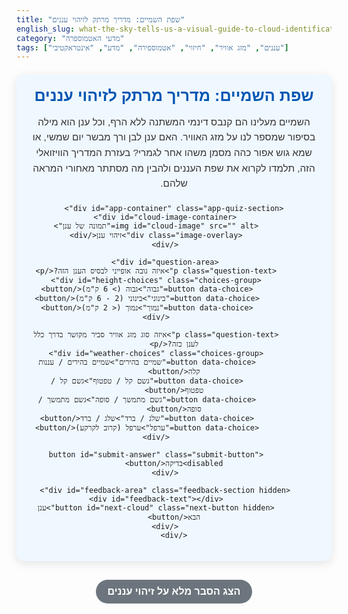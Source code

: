 ```yaml
---
title: "שפת השמיים: מדריך מרתק לזיהוי עננים"
english_slug: what-the-sky-tells-us-a-visual-guide-to-cloud-identification
category: "מדעי האטמוספרה"
tags: ["עננים", "מזג אוויר", "חיזוי", "אטמוספירה", "מדע", "אינטראקטיבי"]
---
```

<div class="interactive-container">
    <h1>שפת השמיים: מדריך מרתק לזיהוי עננים</h1>
    <p>השמיים מעלינו הם קנבס דינמי המשתנה ללא הרף, וכל ענן הוא מילה בסיפור שמספר לנו על מזג האוויר. האם ענן לבן ורך מבשר יום שמשי, או שמא גוש אפור כהה מסמן משהו אחר לגמרי? בעזרת המדריך הוויזואלי הזה, תלמדו לקרוא את שפת העננים ולהבין מה מסתתר מאחורי המראה שלהם.</p>

    <div id="app-container" class="app-quiz-section">
        <div id="cloud-image-container">
            <img id="cloud-image" src="" alt="תמונה של ענן">
            <div class="image-overlay">זיהוי ענן</div>
        </div>

        <div id="question-area">
            <p class="question-text">איזה גובה אופייני לבסיס הענן הזה?</p>
            <div id="height-choices" class="choices-group">
                <button data-choice="גבוה">גבוה (> 6 ק"מ)</button>
                <button data-choice="בינוני">בינוני (2 - 6 ק"מ)</button>
                <button data-choice="נמוך">נמוך (< 2 ק"מ)</button>
            </div>

            <p class="question-text">איזה סוג מזג אוויר סביר מקושר בדרך כלל לענן כזה?</p>
            <div id="weather-choices" class="choices-group">
                <button data-choice="שמיים בהירים">שמיים בהירים / עננות קלה</button>
                <button data-choice="גשם קל / טפטוף">גשם קל / טפטוף</button>
                <button data-choice="גשם מתמשך / סופה">גשם מתמשך / סופה</button>
                <button data-choice="שלג / ברד">שלג / ברד</button>
                <button data-choice="ערפל">ערפל (קרוב לקרקע)</button>
            </div>
            
            <button id="submit-answer" class="submit-button" disabled>בדיקה</button>
        </div>

        <div id="feedback-area" class="feedback-section hidden">
            <div id="feedback-text"></div>
            <button id="next-cloud" class="next-button hidden">ענן הבא</button>
        </div>
    </div>
</div>

<style>
    /* כללי */
    .interactive-container {
        direction: rtl;
        font-family: 'Heebo', sans-serif; /* שימוש בפונט מודרני יותר אם זמין */
        max-width: 700px;
        margin: 20px auto;
        padding: 20px;
        background-color: #f0f8ff; /* אקווה בהיר */
        border-radius: 12px;
        box-shadow: 0 4px 15px rgba(0, 0, 0, 0.1);
        text-align: center;
        overflow: hidden; /* לוודא ששום דבר לא יוצא מגבולות הקונטיינר */
        position: relative;
    }

     .interactive-container h1 {
        color: #0056b3; /* כחול כהה יותר */
        margin-top: 0;
        margin-bottom: 15px;
        font-size: 1.8em;
        font-weight: bold;
    }

    .interactive-container p {
        color: #333;
        margin-bottom: 20px;
        line-height: 1.6;
        font-size: 1.1em;
    }

    /* אזור האפליקציה (חידון) */
    .app-quiz-section {
        background-color: #ffffff; /* רקע לבן לחידון עצמו */
        padding: 20px;
        border-radius: 10px;
        box-shadow: 0 2px 10px rgba(0, 0, 0, 0.08);
        position: relative; /* למיקום האלמנטים הפנימיים */
    }

    #cloud-image-container {
        margin-bottom: 25px;
        position: relative; /* למיקום האוברליי */
        border-radius: 8px;
        overflow: hidden;
        box-shadow: 0 2px 8px rgba(0, 0, 0, 0.1);
    }

    #cloud-image {
        max-width: 100%;
        height: auto;
        display: block; /* למנוע רווח לבן מתחת לתמונה */
        border-radius: 8px;
        transition: transform 0.5s ease-in-out; /* אנימציית זום עדין */
    }

    #cloud-image-container:hover #cloud-image {
         transform: scale(1.03); /* זום קל במעבר עכבר */
    }

    .image-overlay {
        position: absolute;
        top: 0;
        left: 0;
        right: 0;
        bottom: 0;
        background: linear-gradient(to top, rgba(0,0,0,0.5) 0%, rgba(0,0,0,0) 50%); /* הצללה למטה */
        color: white;
        display: flex;
        align-items: flex-end; /* הצמד לכיוון מטה */
        justify-content: flex-start; /* הצמד לימין (בגלל RTL) */
        padding: 15px;
        font-size: 1.2em;
        font-weight: bold;
        opacity: 0; /* התחל כהמוס */
        transition: opacity 0.3s ease; /* אנימציית הופעה */
        pointer-events: none; /* ודא שלא מפריע לקליקים */
         direction: rtl;
    }

     #cloud-image-container:hover .image-overlay {
         opacity: 1; /* הצג במעבר עכבר */
     }


    #question-area p.question-text {
        margin-top: 20px;
        margin-bottom: 15px;
        font-weight: bold;
        color: #0056b3; /* צבע השאלה */
        font-size: 1.1em;
    }

    .choices-group {
        display: flex;
        flex-wrap: wrap;
        justify-content: center;
        margin-bottom: 20px;
        gap: 8px; /* רווח בין הכפתורים */
    }

    #height-choices button,
    #weather-choices button {
        padding: 10px 20px;
        border: 2px solid #007bff;
        border-radius: 25px; /* כפתורים מעוגלים יותר */
        background-color: #e9f5ff; /* כחול בהיר מאוד */
        color: #007bff; /* כחול רגיל */
        cursor: pointer;
        font-size: 1rem;
        transition: background-color 0.3s ease, color 0.3s ease, border-color 0.3s ease, transform 0.1s ease;
        min-width: 120px; /* רוחב מינימלי אחיד */
        text-align: center;
    }

    #height-choices button:hover,
    #weather-choices button:hover:not(.selected) {
        background-color: #cce5ff; /* כחול בהיר יותר במעבר עכבר */
        border-color: #0056b3;
    }

     #height-choices button:active,
     #weather-choices button:active {
         transform: scale(0.98); /* אנימציית לחיצה */
     }
    
    #height-choices button.selected,
    #weather-choices button.selected {
        background-color: #007bff; /* כחול מלא */
        color: white;
        border-color: #0056b3; /* כחול כהה יותר */
        box-shadow: 0 2px 5px rgba(0, 123, 255, 0.3); /* צל לכפתור הנבחר */
    }

    .submit-button {
        display: block;
        width: 60%; /* רחב יותר */
        max-width: 250px;
        margin: 30px auto 10px auto;
        padding: 12px 20px; /* פדינג גדול יותר */
        background-color: #28a745; /* ירוק */
        color: white;
        border: none;
        border-radius: 25px; /* כפתור מעוגל */
        font-size: 1.2rem;
        cursor: pointer;
        transition: background-color 0.3s ease, opacity 0.3s ease, transform 0.1s ease;
        font-weight: bold;
        box-shadow: 0 4px 10px rgba(40, 167, 69, 0.3); /* צל לכפתור */
    }
     .submit-button:disabled {
        background-color: #cccccc; /* אפור כשהוא לא פעיל */
        cursor: not-allowed;
        opacity: 0.7; /* שקיפות קלה */
        box-shadow: none;
    }

    .submit-button:hover:not(:disabled) {
        background-color: #218838; /* ירוק כהה יותר במעבר עכבר */
        box-shadow: 0 4px 12px rgba(33, 136, 56, 0.4);
    }

     .submit-button:active:not(:disabled) {
         transform: scale(0.98);
     }
    
    /* אזור פידבק */
    .feedback-section {
        margin-top: 25px;
        padding: 20px;
        border-top: 1px solid #eee;
        text-align: right;
        background-color: #fff; /* רקע לבן */
        border-radius: 8px;
        box-shadow: 0 2px 8px rgba(0, 0, 0, 0.05);
        transition: opacity 0.5s ease-in-out, max-height 0.7s ease-in-out; /* אנימציה להופעה */
        overflow: hidden; /* חתוך תוכן בזמן אנימציה */
        max-height: 0; /* התחל מוסתר */
        opacity: 0; /* התחל שקוף */
        padding-top: 0;
        padding-bottom: 0;
    }

     .feedback-section:not(.hidden) {
         max-height: 500px; /* גובה מקסימלי כשגלוי */
         opacity: 1; /* גלוי לחלוטין */
         padding-top: 20px;
         padding-bottom: 20px;
         margin-top: 20px; /* רווח עליון כשגלוי */
     }


    #feedback-text p {
        margin: 0 0 12px 0;
        line-height: 1.7;
        font-size: 1em;
        color: #444; /* צבע טקסט כללי לפידבק */
    }
    
    #feedback-text .correct {
        color: #28a745; /* ירוק */
        font-weight: bold;
    }
    
    #feedback-text .incorrect {
        color: #dc3545; /* אדום */
        font-weight: bold;
    }

     #feedback-text strong { /* הדגשת סוג הענן המדויק */
         color: #0056b3;
     }


    .hidden {
        display: none; /* אל תציג כלל, לא רק שקוף/קטן */
    }
    
    .next-button {
        display: block;
        width: 180px;
        margin: 20px auto 0 auto;
        padding: 10px 15px;
        background-color: #007bff; /* כחול */
        color: white;
        border: none;
        border-radius: 25px;
        font-size: 1.1rem;
        cursor: pointer;
        transition: background-color 0.3s ease, transform 0.1s ease;
        font-weight: bold;
    }
    
    .next-button:hover {
        background-color: #0056b3; /* כחול כהה יותר */
    }

     .next-button:active {
         transform: scale(0.98);
     }

    /* הסבר כללי */
    #show-explanation {
        display: block;
        width: 250px; /* רוחב קבוע */
        margin: 30px auto 15px auto;
        padding: 10px 15px;
        background-color: #6c757d; /* אפור */
        color: white;
        border: none;
        border-radius: 25px;
        font-size: 1rem;
        cursor: pointer;
        transition: background-color 0.3s ease, transform 0.1s ease;
        font-weight: bold;
    }
    
    #show-explanation:hover {
        background-color: #5a6268; /* אפור כהה יותר */
    }

     #show-explanation:active {
         transform: scale(0.98);
     }


    #explanation-section {
        direction: rtl;
        text-align: right;
        margin-top: 20px;
        padding: 20px;
        border: 1px solid #ccc;
        border-radius: 8px;
        background-color: #f9f9f9; /* רקע בהיר */
        transition: max-height 0.7s ease-in-out, opacity 0.5s ease-in-out; /* אנימציה להופעה */
        overflow: hidden; /* חתוך תוכן בזמן אנימציה */
        max-height: 0; /* התחל מוסתר */
        opacity: 0; /* התחל שקוף */
        padding-top: 0;
        padding-bottom: 0;
    }

    #explanation-section:not(.hidden) {
        max-height: 2000px; /* גובה מקסימלי גדול מספיק לכל התוכן */
        opacity: 1; /* גלוי לחלוטין */
        padding-top: 20px;
        padding-bottom: 20px;
        margin-top: 20px; /* רווח עליון כשגלוי */
    }
    
    #explanation-section h2, #explanation-section h3, #explanation-section h4 {
        color: #333;
        margin-top: 20px;
        margin-bottom: 10px;
        font-weight: bold;
    }

     #explanation-section h2 { font-size: 1.5em; color: #0056b3; }
     #explanation-section h3 { font-size: 1.3em; color: #007bff; }
     #explanation-section h4 { font-size: 1.1em; color: #555; }


    #explanation-section p {
        margin-bottom: 15px;
        line-height: 1.7;
        color: #444;
    }
    
    #explanation-section ul {
        margin-bottom: 15px;
        padding-right: 25px; /* פדינג מימין לרשימה */
        list-style: disc; /* סוג התבליט */
        color: #444;
    }
    
    #explanation-section li {
        margin-bottom: 8px;
        line-height: 1.6;
    }

     #explanation-section li strong {
         color: #007bff; /* הדגשת שמות העננים ברשימות */
     }

</style>

<button id="show-explanation">הצג הסבר מלא על זיהוי עננים</button>

<div id="explanation-section" class="hidden">
    <h2>הסבר מלא: מה העננים מספרים לנו?</h2>

    <h3>מבוא: למה חשוב להכיר עננים?</h3>
    <p>עננים אינם רק קישוט לשמיים – הם למעשה אינדיקטורים ויזואליים מרתקים למצב האטמוספירה ממש מעלינו. צורתם, הגובה שבו הם נמצאים והרכבם יכולים לספר לנו סיפור שלם על כמות הלחות באוויר, על מידת היציבות (או חוסר היציבות) שלו, וכפועל יוצא מכך – על מזג האוויר הצפוי בשעות ובימים הקרובים. זיהוי עננים הוא כלי יסודי ומרתק לכל מי שמתעניין במטאורולוגיה, בחיזוי מקומי, או פשוט רוצה להתבונן בשמיים בעיניים מבינות יותר.</p>

    <h3>סיווג עננים עיקרי לפי גובה הבסיס</h3>
    <p>השיטה המקובלת והיעילה ביותר לסווג עננים היא לפי גובה הבסיס שלהם באטמוספירה. הגובה משפיע באופן ישיר על הטמפרטורה שבה נוצרים העננים, וזו משפיעה על הרכבם – האם הם מורכבים מטיפות מים נוזליים, מגבישי קרח, או משניהם. נהוג לחלק את העננים לשלוש קטגוריות גובה עיקריות:</p>

    <h4>עננים גבוהים (High Clouds)</h4>
    <ul>
        <li><strong>שמות נפוצים:</strong> <strong>צירוס</strong> (Cirrus), <strong>צירוסטרטוס</strong> (Cirrostratus), <strong>צירוקומולוס</strong> (Cirrocumulus).</li>
        <li><strong>גובה טיפוסי:</strong> לרוב מעל 6 ק"מ (כ-20,000 רגל) מעל פני הקרקע, באזורים קרים מאוד של האטמוספירה.</li>
        <li><strong>מאפיינים ויזואליים:</strong> עננים אלו נוצרים אך ורק מגבישי קרח ולכן הם לרוב דקים, שקופים למחצה, או בעלי מראה סיבי עדין, לעיתים נראים כמו נוצות, שערות סוס או כתמים קטנים מסודרים בשורות.</li>
        <li><strong>מזג אוויר מקושר:</strong> עננים גבוהים לרוב קשורים למזג אוויר בהיר, אך הופעתם יכולה לעיתים לבשר על שינוי מתקרב, במיוחד אם הם הופכים צפופים יותר. ענני צירוס מצביעים לעיתים על התקרבות של חזית חמה. ענני צירוסטרטוס יכולים ליצור תופעות אופטיות יפות כמו הילה סביב השמש או הירח. עננים אלו אינם מורידים משקעים שמגיעים לקרקע.</li>
    </ul>

    <h4>עננים בינוניים (Mid-level Clouds)</h4>
    <ul>
        <li><strong>שמות נפוצים:</strong> <strong>אלטוקומולוס</strong> (Altocumulus), <strong>אלטוסטרטוס</strong> (Altostratus).</li>
        <li><strong>גובה טיפוסי:</strong> בין 2 ל-6 ק"מ (כ-6,500 עד 20,000 רגל). בגבהים אלו העננים יכולים להיות מורכבים מטיפות מים, גבישי קרח, או שילוב של שניהם, תלוי בטמפרטורה הספציפית.</li>
        <li><strong>מאפיינים ויזואליים:</strong> ענני <strong>אלטוקומולוס</strong> נראים בדרך כלל ככתמים או גושים לבנים עד אפורים, לעיתים קרובות מסודרים בשורות או קבוצות (דמוי "כבשים" או "גלים"). ענני <strong>אלטוסטרטוס</strong> יוצרים שכבה אחידה ורחבה של עננות אפרפרה או כחלחלה, שיכולה לטשטש את השמש או הירח ולהפוך אותם לדיסק בהיר ומטושטש ("שמש או ירח חלבי").</li>
        <li><strong>מזג אוויר מקושר:</strong> עננים בינוניים קשורים לעננות בולטת יותר ומהווים לעיתים קרובות אינדיקציה לשינוי במזג האוויר. אלטוסטרטוס יכול להוריד גשם או שלג קל, אך לרוב הוא אינו כבד או ממושך. אלטוקומולוס בדרך כלל אינו מוריד משקעים, אך יכול להעיד על אי יציבות באטמוספירה.</li>
    </ul>

    <h4>עננים נמוכים (Low Clouds)</h4>
    <ul>
        <li><strong>שמות נפוצים:</strong> <strong>סטרטוס</strong> (Stratus), <strong>סטרטוקומולוס</strong> (Stratocumulus), <strong>נימבוסטרטוס</strong> (Nimbostratus).</li>
        <li><strong>גובה טיפוסי:</strong> מתחת ל-2 ק"מ (כ-6,500 רגל). מורכבים בעיקר מטיפות מים נוזליים (אלא אם הטמפרטורה קרובה לאפס או מתחתיה, ואז יכולים להכיל גם גבישי קרח).</li>
        <li><strong>מאפיינים ויזואליים:</strong> ענני <strong>סטרטוס</strong> הם שכבה אחידה, שטוחה ונמוכה של עננות אפורה, דמוית ערפל שלא הגיע עד לקרקע. ענני <strong>סטרטוקומולוס</strong> נראים כגושים, גלילים או פסים אפורים או לבנבנים המסודרים בשכבה די נמוכה. ענני <strong>נימבוסטרטוס</strong> הם שכבה אפורה, כהה ועבה המכסה את כל השמיים וממנה יורדים משקעים.</li>
        <li><strong>מזג אוויר מקושר:</strong> סטרטוס קשור לעיתים קרובות לטפטוף קל מאוד (מזרעה) או ערפל קל. סטרטוקומולוס בדרך כלל לא מוריד משקעים משמעותיים, אך יכול להתפתח לענני גשם. <strong>נימבוסטרטוס</strong> הוא ענן הגשם הטיפוסי של גשם קל עד בינוני, אך מתמשך לאורך שעות.</li>
    </ul>

    <h3>עננים בעלי התפתחות אנכית משמעותית</h3>
    <p>ישנם גם עננים שלא משתלבים באופן מלא בסיווג לפי גובה הבסיס בלבד, מכיוון שהם מתפתחים לגובה רב מאוד, לעיתים על פני כל שכבות הגובה. ענני <strong>קומולוס</strong> (Cumulus) נוצרים עקב הסעת חום אנכית (קונבקציה).</p>
    <ul>
        <li><strong>קומולוס:</strong> לענני קומולוס יש בסיס נמוך (בדרך כלל מתחת ל-2 ק"מ) ופסגות כיפתיות או "כרוביות" המתנשאות לגובה משתנה. ענני קומולוס קטנים ומבודדים ("קומולוס הומליס") הם סימן מובהק למזג אוויר בהיר ונעים. אם תנאי האטמוספירה יציבים פחות, הם יכולים לגדול ל"קומולוס קונג'סטוס" – עננים גדולים יותר שיכולים להוריד ממטרים קצרים ועזים.</li>
        <li><strong>קומולונימבוס:</strong> אלו הם "מלכי העננים" וענני הסערה המפוארים והמסוכנים ביותר. ענני קומולונימבוס (Cumulonimbus) מתחילים מבסיס נמוך מאוד (לעיתים קרובות פחות מק"מ), אך מתנשאים לגובה רב מאוד, לעיתים עד לשכבות הגבוהות ביותר של האטמוספירה, ואף מגיעים לצורת "סדן" אופיינית בפסגתם כשהם נתקלים בטרופופאוזה. הם קשורים לגשם כבד מאוד, ברד, ברקים, רעמים, רוחות סוערות ואף טורנדו. ראיית קומולונימבוס היא אינדיקציה ברורה לסופה מתקרבת או מתפתחת.</li>
    </ul>

    <h3>סיכום: השמיים כמפה למזג האוויר</h3>
    <p>היכולת לזהות את סוגי העננים העיקריים מאפשרת לנו לקבל תמונת מצב מיידית על מה שקורה באטמוספירה מעלינו ולהסיק מסקנות שימושיות לגבי מזג האוויר הצפוי בסביבתנו הקרובה. שמיים המכוסים בשכבת אלטוסטרטוס אפורה עשויים לבשר גשם קל, בעוד ענני קומולוס יום יפה מבטיחים יום שמשי. ראיית ענן קומולונימבוס אדיר באופק היא קריאת כיוון ברורה לחפש מחסה אם מתפתחת סופה. התבוננות קבועה בשמיים ולמידת שפת העננים היא דרך מרתקת להתחבר לעולם הטבע ולהבין טוב יותר את הכוחות המעצבים את מזג האוויר.</p>
</div>


<script>
    document.addEventListener('DOMContentLoaded', () => {
        const cloudImage = document.getElementById('cloud-image');
        const heightChoices = document.getElementById('height-choices').querySelectorAll('button');
        const weatherChoices = document.getElementById('weather-choices').querySelectorAll('button');
        const submitButton = document.getElementById('submit-answer');
        const feedbackArea = document.getElementById('feedback-area');
        const feedbackText = document.getElementById('feedback-text');
        const nextCloudButton = document.getElementById('next-cloud');
        const showExplanationButton = document.getElementById('show-explanation');
        const explanationSection = document.getElementById('explanation-section');

        let currentCloudIndex = 0;
        let selectedHeight = null;
        let selectedWeather = null;

        // Data for cloud examples - Added a few more examples for variety
        const cloudsData = [
             {
                image: 'https://res.cloudinary.com/dqk165j3e/image/upload/v1719334708/cirrus_i7vgs7.jpg', // Placeholder URL for Cirrus
                correctHeight: 'גבוה',
                correctWeather: 'שמיים בהירים / עננות קלה', // Slightly refined weather description
                exactType: 'צירוס (Cirrus)',
                explanation: 'ענני <strong>צירוס</strong> הם עננים גבוהים ודקים המורכבים מגבישי קרח. לרוב הם מופיעים בשמיים בהירים או קשורים לשינוי עדין במזג האוויר. אינם מורידים משקעים שמגיעים לקרקע.'
            },
            {
                image: 'https://res.cloudinary.com/dqk165j3e/image/upload/v1719334708/altostratus_n5yixu.jpg', // Placeholder URL for Altostratus
                correctHeight: 'בינוני',
                correctWeather: 'גשם קל / טפטוף', // Made weather more specific to Altostratus potential
                exactType: 'אלטוסטרטוס (Altostratus)',
                explanation: 'ענני <strong>אלטוסטרטוס</strong> הם עננים בינוניים היוצרים שכבה אחידה ואפרפרה. הם יכולים לטשטש את השמש או הירח. עשויים להוריד גשם קל או שלג קל אך לרוב לא משמעותי או ממושך.'
            },
             {
                image: 'https://res.cloudinary.com/dqk165j3e/image/upload/v1719334708/stratus_cz4i2j.jpg', // Placeholder URL for Stratus
                correctHeight: 'נמוך',
                correctWeather: 'גשם קל / טפטוף', // Or ערפל
                exactType: 'סטרטוס (Stratus)',
                explanation: 'ענני <strong>סטרטוס</strong> הם עננים נמוכים מאוד היוצרים שכבה אחידה ושטוחה, דמוית ערפל שאינו נוגע בקרקע. קשורים לעיתים קרובות לטפטוף קל מאוד (מזרעה) או ערפל קל.'
            },
            {
                image: 'https://res.cloudinary.com/dqk165j3e/image/upload/v1719334708/nimbostratus_ix4j3e.jpg', // Placeholder URL for Nimbostratus
                correctHeight: 'נמוך', // Base is low
                correctWeather: 'גשם מתמשך / סופה', // Nimbostratus brings continuous rain
                exactType: 'נימבוסטרטוס (Nimbostratus)',
                explanation: 'ענני <strong>נימבוסטרטוס</strong> הם שכבה עבה וכהה של עננים נמוכים, המורידה גשם או שלג קל עד בינוני ומתמשך לאורך שעות. הם מכסים את השמיים לחלוטין.'
            },
             {
                image: 'https://res.cloudinary.com/dqk165j3e/image/upload/v1719334708/altocumulus_k6m9a8.jpg', // Placeholder URL for Altocumulus
                correctHeight: 'בינוני',
                correctWeather: 'שמיים בהירים / עננות קלה', // Altocumulus often doesn't bring rain itself
                exactType: 'אלטוקומולוס (Altocumulus)',
                explanation: 'ענני <strong>אלטוקומולוס</strong> הם עננים בינוניים הנראים כמו כתמים או גושים מעוגלים. לעיתים קרובות מסודרים בשורות. מצביעים על עננות ויכולים להקדים שינוי, אך בדרך כלל אינם מורידים משקעים.'
            },
             {
                image: 'https://res.cloudinary.com/dqk165j3e/image/upload/v1719334708/cumulus_humilis_u97u1b.jpg', // Placeholder for small Cumulus
                correctHeight: 'נמוך',
                correctWeather: 'שמיים בהירים / עננות קלה',
                exactType: 'קומולוס הומליס (Cumulus Humilis)',
                explanation: 'ענני <strong>קומולוס הומליס</strong> הם ענני יום יפה טיפוסיים. יש להם בסיס שטוח ונמוך וכיפות קטנות. הם מעידים על מזג אוויר יציב ואינם מורידים משקעים.'
            },
             {
                image: 'https://res.cloudinary.com/dqk165j3e/image/upload/v1719334708/cumulus_congestus_b0t8k4.jpg', // Placeholder for larger Cumulus
                correctHeight: 'נמוך', // Base is low
                correctWeather: 'גשם קל / טפטוף', // Can bring showers
                exactType: 'קומולוס קונג\'סטוס (Cumulus Congestus)',
                explanation: 'ענני <strong>קומולוס קונג\'סטוס</strong> הם התפתחות של ענני קומולוס קטנים יותר, עם כיפות גבוהות ובולטות יותר. הם מעידים על אי יציבות גוברת באטמוספירה ויכולים להוריד ממטרים קצרים וקלים עד בינוניים.'
            },
            {
                image: 'https://res.cloudinary.com/dqk165j3e/image/upload/v1719334708/cumulonimbus_z9k8j0.jpg', // Placeholder URL for Cumulonimbus
                correctHeight: 'נמוך', // Classify by base height for the quiz
                correctWeather: 'גשם מתמשך / סופה', // The most significant weather
                exactType: 'קומולונימבוס (Cumulonimbus)',
                explanation: 'ענני <strong>קומולונימבוס</strong> הם ענני סערה אדירים בעלי התפתחות אנכית עצומה, עם בסיס נמוך מאוד ופסגה שיכולה להגיע לגבהים קיצוניים. הם קשורים לגשם כבד, ברקים, רעמים, ברד ורוחות חזקות. ענן זה הוא סמן מובהק לסופה.'
            }
        ];

        function loadCloud(index) {
            if (index >= cloudsData.length) {
                // End of quiz
                feedbackHTML = '<p class="correct" style="font-size: 1.3em;"><strong>מדהים! סיימת את כל העננים בהצלחה!</strong></p>';
                feedbackHTML += '<p>עכשיו אתה מוכן לקרוא את שפת השמיים בעצמך!</p>';
                 feedbackText.innerHTML = feedbackHTML;
                 feedbackArea.classList.remove('hidden');
                 feedbackArea.style.maxHeight = '300px'; // Adjust height for final message
                 feedbackArea.style.opacity = '1';
                 submitButton.classList.add('hidden');
                 nextCloudButton.classList.add('hidden');
                 // Hide question area or disable
                 document.getElementById('question-area').style.display = 'none';

                 // Optional: Reset button for new quiz
                 // const resetButton = document.createElement('button');
                 // resetButton.textContent = 'התחל מחדש';
                 // resetButton.classList.add('next-button'); // Use same style
                 // resetButton.addEventListener('click', () => {
                 //     document.getElementById('question-area').style.display = 'block';
                 //     loadCloud(0);
                 // });
                 // feedbackArea.appendChild(resetButton);


                 return; // Exit function
            }

            currentCloudIndex = index;
            const cloud = cloudsData[currentCloudIndex];
             // Animate image fade-in or position change? Simple fade for now.
             cloudImage.style.opacity = '0'; // Start faded
             cloudImage.src = cloud.image; // Change source
             cloudImage.onload = () => { // Fade in after load
                 cloudImage.style.opacity = '1';
             };


            // Reset selections and feedback display
            selectedHeight = null;
            selectedWeather = null;
            heightChoices.forEach(button => button.classList.remove('selected'));
            weatherChoices.forEach(button => button.classList.remove('selected'));

            // Animate feedback area hiding
             feedbackArea.style.maxHeight = '0';
             feedbackArea.style.opacity = '0';
             // Add a delay before actually hiding to allow animation
             setTimeout(() => {
                 feedbackArea.classList.add('hidden');
                 feedbackText.innerHTML = '';
                 submitButton.classList.remove('hidden');
                 nextCloudButton.classList.add('hidden');
                 submitButton.disabled = true; // Disable submit until choices are made
             }, 700); // Matches max-height transition duration


        }

        function handleChoiceClick(event, type) {
            const button = event.target;
            const choice = button.getAttribute('data-choice');
            
            // Deselect previous choice of this type and apply effect
            const choiceButtons = type === 'height' ? heightChoices : weatherChoices;
            choiceButtons.forEach(btn => {
                 if (btn !== button && btn.classList.contains('selected')) {
                     btn.classList.remove('selected');
                     // Optional: add deselect animation class briefly
                 }
             });
            
            // Select the current choice and apply effect
            if (button.classList.contains('selected')) {
                // If already selected, deselect it
                button.classList.remove('selected');
                 if (type === 'height') selectedHeight = null;
                 else selectedWeather = null;
            } else {
                // If not selected, select it
                button.classList.add('selected');
                 if (type === 'height') selectedHeight = choice;
                 else selectedWeather = choice;
            }

            // Enable submit if both choices are made
            submitButton.disabled = !(selectedHeight && selectedWeather);
             // Optional: Add a visual cue when button becomes enabled - handled by CSS :disabled
        }

        heightChoices.forEach(button => {
            button.addEventListener('click', (e) => handleChoiceClick(e, 'height'));
        });

        weatherChoices.forEach(button => {
            button.addEventListener('click', (e) => handleChoiceClick(e, 'weather'));
        });

        submitButton.addEventListener('click', () => {
            if (!selectedHeight || !selectedWeather) {
                // Should not happen if button is disabled, but good as a fallback
                // Use a more styled modal or message later if needed
                alert('אנא בחר גם גובה וגם סוג מזג אוויר כדי לבדוק את תשובתך.');
                return;
            }

            const cloud = cloudsData[currentCloudIndex];
            let feedbackHTML = '';
            let isHeightCorrect = (selectedHeight === cloud.correctHeight);

             // Allow multiple correct weather options if defined in data (current data uses string, so Array.isArray is false)
             const correctWeatherOptions = Array.isArray(cloud.correctWeather) ? cloud.correctWeather : [cloud.correctWeather];
             const isWeatherCorrect = correctWeatherOptions.includes(selectedWeather);

            // Check Height
            if (isHeightCorrect) {
                feedbackHTML += `<p class="correct">✅ <strong>זיהוי גובה נכון!</strong> בחרת: "${selectedHeight}". הגובה האופייני לבסיס ענן זה הוא אכן בקטגוריית ${selectedHeight}.</p>`;
            } else {
                feedbackHTML += `<p class="incorrect">❌ <strong>זיהוי גובה שגוי.</strong> בחרת: "${selectedHeight}". הגובה האופייני לבסיס ענן זה הוא בקטגוריית ${cloud.correctHeight}.</p>`;
            }

             // Check Weather
            if (isWeatherCorrect) {
                feedbackHTML += `<p class="correct">✅ <strong>זיהוי מזג אוויר נכון!</strong> בחרת: "${selectedWeather}". מזג אוויר זה אכן קשור לענן מסוג זה.</p>`;
            } else {
                 const weatherFeedbackText = correctWeatherOptions.length > 1 ? `אחת מהאפשרויות הבאות: "${correctWeatherOptions.join('", "')}"` : `"${correctWeatherOptions[0]}"`;
                feedbackHTML += `<p class="incorrect">❌ <strong>זיהוי מזג אוויר שגוי.</strong> בחרת: "${selectedWeather}". מזג האוויר הסביר ביותר המקושר לענן זה הוא: ${weatherFeedbackText}.</p>`;
            }

            // Add general info and explanation
            feedbackHTML += `<p><strong>סוג הענן המדויק:</strong> ${cloud.exactType}</p>`;
            feedbackHTML += `<p>${cloud.explanation}</p>`; // Includes HTML bold tags from data

            feedbackText.innerHTML = feedbackHTML;

            // Animate feedback area appearance
            feedbackArea.classList.remove('hidden');
            // Trigger reflow to restart transition if already displayed
            void feedbackArea.offsetWidth;
            feedbackArea.style.maxHeight = '500px'; // Set to a value larger than content
            feedbackArea.style.opacity = '1';


            submitButton.classList.add('hidden');
             // Add a slight delay before showing next button for smoother flow
             setTimeout(() => {
                 nextCloudButton.classList.remove('hidden');
             }, 500); // Show next button after feedback animation starts
        });

        nextCloudButton.addEventListener('click', () => {
            loadCloud(currentCloudIndex + 1);
        });
        
        showExplanationButton.addEventListener('click', () => {
            const isHidden = explanationSection.classList.contains('hidden');
            if (isHidden) {
                explanationSection.classList.remove('hidden');
                 // Trigger reflow for animation
                 void explanationSection.offsetWidth;
                 explanationSection.style.maxHeight = '2000px'; // A large value to ensure it fits
                 explanationSection.style.opacity = '1';

                showExplanationButton.textContent = 'הסתר הסבר מלא על זיהוי עננים';
                 showExplanationButton.style.backgroundColor = '#dc3545'; /* צבע אדום להסתרה */
                 showExplanationButton.style.boxShadow = '0 4px 10px rgba(220, 53, 69, 0.3)';
            } else {
                 explanationSection.style.maxHeight = '0';
                 explanationSection.style.opacity = '0';
                 // Delay adding 'hidden' class until animation is complete
                 setTimeout(() => {
                     explanationSection.classList.add('hidden');
                 }, 700); // Matches transition duration

                showExplanationButton.textContent = 'הצג הסבר מלא על זיהוי עננים';
                 showExplanationButton.style.backgroundColor = '#6c757d'; /* צבע אפור רגיל */
                 showExplanationButton.style.boxShadow = '0 4px 10px rgba(108, 117, 125, 0.3)';
            }
        });

        // Initial load
        loadCloud(0);
    });
</script>
```
